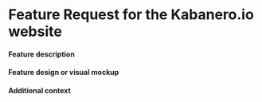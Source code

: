 # Feature Request for the Kabanero.io website

#### Feature description


#### Feature design or visual mockup


#### Additional context
